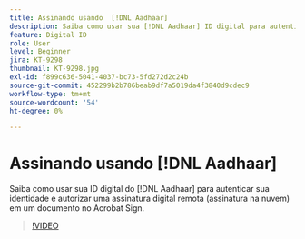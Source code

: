 ```yaml
---
title: Assinando usando  [!DNL Aadhaar]
description: Saiba como usar sua [!DNL Aadhaar] ID digital para autenticar sua identidade e autorizar uma assinatura digital remota (assinatura na nuvem) em um documento no Acrobat Sign
feature: Digital ID
role: User
level: Beginner
jira: KT-9298
thumbnail: KT-9298.jpg
exl-id: f899c636-5041-4037-bc73-5fd272d2c24b
source-git-commit: 452299b2b786beab9df7a5019da4f3840d9cdec9
workflow-type: tm+mt
source-wordcount: '54'
ht-degree: 0%

---
```


# Assinando usando [!DNL Aadhaar]

Saiba como usar sua ID digital do [!DNL Aadhaar] para autenticar sua identidade e autorizar uma assinatura digital remota (assinatura na nuvem) em um documento no Acrobat Sign.

>[!VIDEO](https://video.tv.adobe.com/v/338362?quality=12&learn=on&hidetitle=true)
